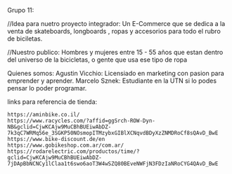 

Grupo 11:

//Idea para nuetro proyecto integrador: Un E-Commerce que se dedica a la venta de skateboards, longboards , ropas y accesorios para todo el rubro de biciletas.

//Nuestro publico: Hombres y mujeres entre 15 - 55 años que estan dentro del universo de la bicicletas, o gente que usa ese tipo de ropa

Quienes somos: Agustin Vicchio: Licensiado en marketing con pasion para emprender y aprender. 
Marcelo Sznek: Estudiante en la UTN si lo podes pensar lo poder programar.

links para referencia de tienda:

    https://aminbike.co.il/
    https://www.racycles.com/?affid=ggSrch-ROW-Dyn-NB&gclid=CjwKCAjw9MuCBhBUEiwAbDZ-7k3qC7WRMq56e_3SGKP50NOsmopITMzybxGIBlXCNqvdBDyXzZNMDRoCf8sQAvD_BwE
    https://www.bike-discount.de/en
    https://www.gobikeshop.com.ar/com.ar/
    https://rodarelectric.com/productos/time/?gclid=CjwKCAjw9MuCBhBUEiwAbDZ-7jDApBbNCNCy1lClaa1t6swo6aoT3W4wSZQ80BEveNWFjN3FDzIaNRoCYG4QAvD_BwE


